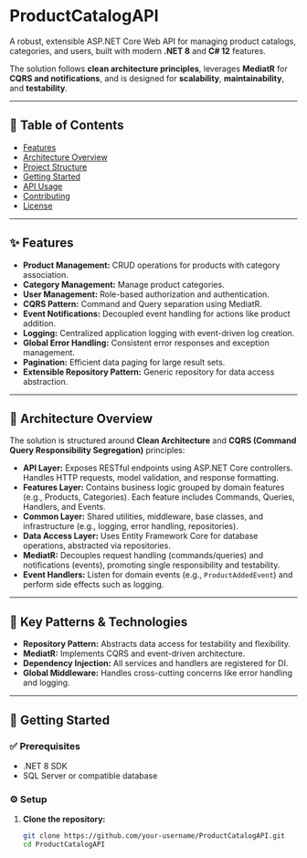 # ProductCatalogAPI

A robust, extensible ASP.NET Core Web API for managing product catalogs, categories, and users, built with modern **.NET 8** and **C# 12** features.

The solution follows **clean architecture principles**, leverages **MediatR** for **CQRS and notifications**, and is designed for **scalability**, **maintainability**, and **testability**.

---

## 📑 Table of Contents

- [Features](#features)
- [Architecture Overview](#architecture-overview)
- [Project Structure](#project-structure)
- [Getting Started](#getting-started)
- [API Usage](#api-usage)
- [Contributing](#contributing)
- [License](#license)

---

## ✨ Features

- **Product Management:** CRUD operations for products with category association.
- **Category Management:** Manage product categories.
- **User Management:** Role-based authorization and authentication.
- **CQRS Pattern:** Command and Query separation using MediatR.
- **Event Notifications:** Decoupled event handling for actions like product addition.
- **Logging:** Centralized application logging with event-driven log creation.
- **Global Error Handling:** Consistent error responses and exception management.
- **Pagination:** Efficient data paging for large result sets.
- **Extensible Repository Pattern:** Generic repository for data access abstraction.

---

## 🧱 Architecture Overview

The solution is structured around **Clean Architecture** and **CQRS (Command Query Responsibility Segregation)** principles:

- **API Layer:** Exposes RESTful endpoints using ASP.NET Core controllers. Handles HTTP requests, model validation, and response formatting.
- **Features Layer:** Contains business logic grouped by domain features (e.g., Products, Categories). Each feature includes Commands, Queries, Handlers, and Events.
- **Common Layer:** Shared utilities, middleware, base classes, and infrastructure (e.g., logging, error handling, repositories).
- **Data Access Layer:** Uses Entity Framework Core for database operations, abstracted via repositories.
- **MediatR:** Decouples request handling (commands/queries) and notifications (events), promoting single responsibility and testability.
- **Event Handlers:** Listen for domain events (e.g., `ProductAddedEvent`) and perform side effects such as logging.

---

## 🧠 Key Patterns & Technologies

- **Repository Pattern:** Abstracts data access for testability and flexibility.
- **MediatR:** Implements CQRS and event-driven architecture.
- **Dependency Injection:** All services and handlers are registered for DI.
- **Global Middleware:** Handles cross-cutting concerns like error handling and logging.

---

## 🚀 Getting Started

### ✅ Prerequisites

- .NET 8 SDK
- SQL Server or compatible database

### ⚙️ Setup

1. **Clone the repository:**

   ```bash
   git clone https://github.com/your-username/ProductCatalogAPI.git
   cd ProductCatalogAPI
